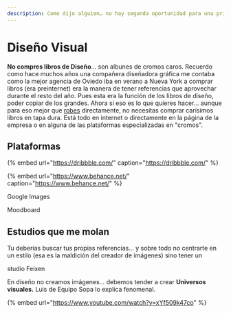 ```yaml
---
description: Como dijo alguien… no hay segunda oportunidad para una primera impresión.
---
```


# Diseño Visual

**No compres libros de Diseño**… son albunes de cromos caros. Recuerdo como hace muchos años una compañera diseñadora gráfica me contaba como la mejor agencia de Oviedo iba en verano a Nueva York a comprar libros \(era preinternet\) era la manera de tener referencias que aprovechar durante el resto del año. Pues esta era la función de los libros de diseño, poder copiar de los grandes. Ahora si eso es lo que quieres hacer… aunque para eso mejor que [robes](https://austinkleon.com/steal/) directamente, no necesitas comprar carísimos libros en tapa dura. Está todo en internet o directamente en la página de la empresa o en alguna de las plataformas especializadas en "cromos".

## Plataformas

{% embed url="https://dribbble.com/" caption="https://dribbble.com/" %}

{% embed url="https://www.behance.net/" caption="https://www.behance.net/" %}





Google Images

Moodboard



## Estudios que me molan

Tu deberías buscar tus propias referencias… y sobre todo no centrarte en un estilo \(esa es la maldición del creador de imágenes\) sino tener un

studio Feixen

En diseño no creamos imágenes… debemos tender a crear **Universos visuales.** Luis de Equipo Sopa lo explica fenomenal.

{% embed url="https://www.youtube.com/watch?v=xYf509k47co" %}





